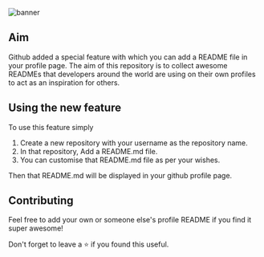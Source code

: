 ![banner](https://user-images.githubusercontent.com/23727056/87433896-78ae9700-c607-11ea-9ca6-9cdbe3f67998.jpg)


## Aim

Github added a special feature with which you can add a README file in your profile page. The aim of this repository is to collect awesome READMEs that developers around the world are using on their own profiles to act as an inspiration for others. 

## Using the new feature

To use this feature simply 
1. Create a new repository with your username as the repository name.
2. In that repository, Add a README.md file.
3. You can customise that README.md file as per your wishes.

Then that README.md will be displayed in your github profile page.

## Contributing

Feel free to add your own or someone else's profile README if you find it super awesome! 

Don't forget to leave a ⭐ if you found this useful.

